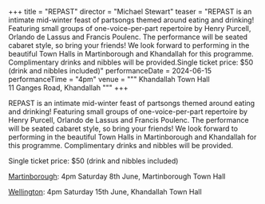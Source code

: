 +++
title = "REPAST"
director = "Michael Stewart"
teaser = "REPAST is an intimate mid-winter feast of partsongs themed around eating and drinking! Featuring small groups of one-voice-per-part repertoire by Henry Purcell, Orlando de Lassus and Francis Poulenc. The performance will be seated cabaret style, so bring your friends! We look forward to performing in the beautiful Town Halls in Martinborough and Khandallah for this programme. Complimentary drinks and nibbles will be provided.Single ticket price: $50 (drink and nibbles included)"
performanceDate = 2024-06-15
performanceTime = "4pm"
venue = """
Khandallah Town Hall  
11 Ganges Road, Khandallah
"""
+++

REPAST is an intimate mid-winter feast of partsongs themed around eating and drinking! Featuring small groups of one-voice-per-part repertoire by Henry Purcell, Orlando de Lassus and Francis Poulenc. The performance will be seated cabaret style, so bring your friends! We look forward to performing in the beautiful Town Halls in Martinborough and Khandallah for this programme. Complimentary drinks and nibbles will be provided.


Single ticket price: $50 (drink and nibbles included)


[Martinborough](https://events.humanitix.com/martinborough-repast?_gl=1*ue03to*_ga*NzgzNTE2NjczLjE3MDYyNTQ0NjY.*_ga_LHKW5FR9N6*MTcwNzQ3MDYxOC43LjEuMTcwNzQ3MTI5MC42MC4wLjA.): 4pm Saturday 8th June, Martinborough Town Hall


[Wellington](https://events.humanitix.com/wellington-repast): 4pm Saturday 15th June, Khandallah Town Hall
